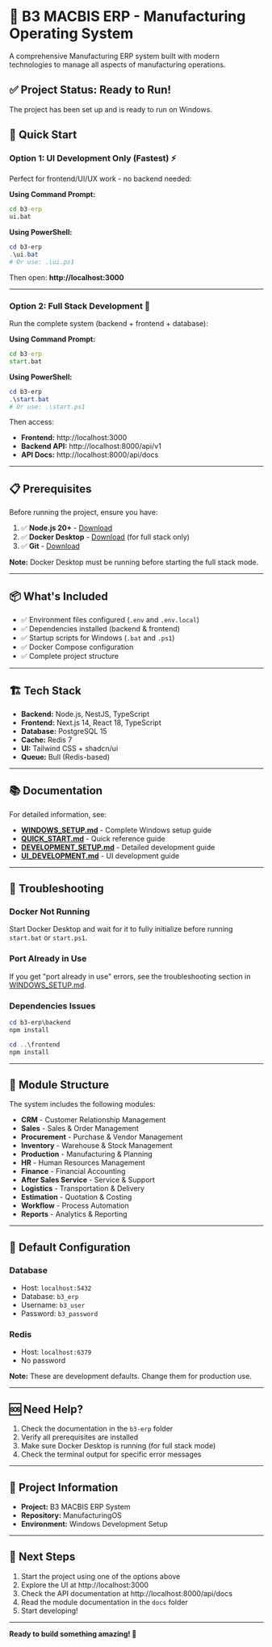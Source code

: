 # 🚀 B3 MACBIS ERP - Manufacturing Operating System

A comprehensive Manufacturing ERP system built with modern technologies to manage all aspects of manufacturing operations.

## ✅ Project Status: Ready to Run!

The project has been set up and is ready to run on Windows.

## 🎯 Quick Start

### Option 1: UI Development Only (Fastest) ⚡
Perfect for frontend/UI/UX work - no backend needed:

**Using Command Prompt:**
```cmd
cd b3-erp
ui.bat
```

**Using PowerShell:**
```powershell
cd b3-erp
.\ui.bat
# Or use: .\ui.ps1
```

Then open: **http://localhost:3000**

---

### Option 2: Full Stack Development 🔧
Run the complete system (backend + frontend + database):

**Using Command Prompt:**
```cmd
cd b3-erp
start.bat
```

**Using PowerShell:**
```powershell
cd b3-erp
.\start.bat
# Or use: .\start.ps1
```

Then access:
- **Frontend:** http://localhost:3000
- **Backend API:** http://localhost:8000/api/v1
- **API Docs:** http://localhost:8000/api/docs

---

## 📋 Prerequisites

Before running the project, ensure you have:

1. ✅ **Node.js 20+** - [Download](https://nodejs.org/)
2. ✅ **Docker Desktop** - [Download](https://www.docker.com/products/docker-desktop/) (for full stack only)
3. ✅ **Git** - [Download](https://git-scm.com/download/win)

**Note:** Docker Desktop must be running before starting the full stack mode.

---

## 📦 What's Included

- ✅ Environment files configured (`.env` and `.env.local`)
- ✅ Dependencies installed (backend & frontend)
- ✅ Startup scripts for Windows (`.bat` and `.ps1`)
- ✅ Docker Compose configuration
- ✅ Complete project structure

---

## 🏗️ Tech Stack

- **Backend:** Node.js, NestJS, TypeScript
- **Frontend:** Next.js 14, React 18, TypeScript
- **Database:** PostgreSQL 15
- **Cache:** Redis 7
- **UI:** Tailwind CSS + shadcn/ui
- **Queue:** Bull (Redis-based)

---

## 📚 Documentation

For detailed information, see:

- **[WINDOWS_SETUP.md](./b3-erp/WINDOWS_SETUP.md)** - Complete Windows setup guide
- **[QUICK_START.md](./b3-erp/QUICK_START.md)** - Quick reference guide
- **[DEVELOPMENT_SETUP.md](./b3-erp/DEVELOPMENT_SETUP.md)** - Detailed development guide
- **[UI_DEVELOPMENT.md](./b3-erp/UI_DEVELOPMENT.md)** - UI development guide

---

## 🐛 Troubleshooting

### Docker Not Running
Start Docker Desktop and wait for it to fully initialize before running `start.bat` or `start.ps1`.

### Port Already in Use
If you get "port already in use" errors, see the troubleshooting section in [WINDOWS_SETUP.md](./b3-erp/WINDOWS_SETUP.md).

### Dependencies Issues
```powershell
cd b3-erp\backend
npm install

cd ..\frontend
npm install
```

---

## 🎨 Module Structure

The system includes the following modules:

- **CRM** - Customer Relationship Management
- **Sales** - Sales & Order Management
- **Procurement** - Purchase & Vendor Management
- **Inventory** - Warehouse & Stock Management
- **Production** - Manufacturing & Planning
- **HR** - Human Resources Management
- **Finance** - Financial Accounting
- **After Sales Service** - Service & Support
- **Logistics** - Transportation & Delivery
- **Estimation** - Quotation & Costing
- **Workflow** - Process Automation
- **Reports** - Analytics & Reporting

---

## 🔑 Default Configuration

### Database
- Host: `localhost:5432`
- Database: `b3_erp`
- Username: `b3_user`
- Password: `b3_password`

### Redis
- Host: `localhost:6379`
- No password

**Note:** These are development defaults. Change them for production use.

---

## 🆘 Need Help?

1. Check the documentation in the `b3-erp` folder
2. Verify all prerequisites are installed
3. Make sure Docker Desktop is running (for full stack mode)
4. Check the terminal output for specific error messages

---

## 📧 Project Information

- **Project:** B3 MACBIS ERP System
- **Repository:** ManufacturingOS
- **Environment:** Windows Development Setup

---

## 🎉 Next Steps

1. Start the project using one of the options above
2. Explore the UI at http://localhost:3000
3. Check the API documentation at http://localhost:8000/api/docs
4. Read the module documentation in the `docs` folder
5. Start developing!

---

**Ready to build something amazing! 🚀**
